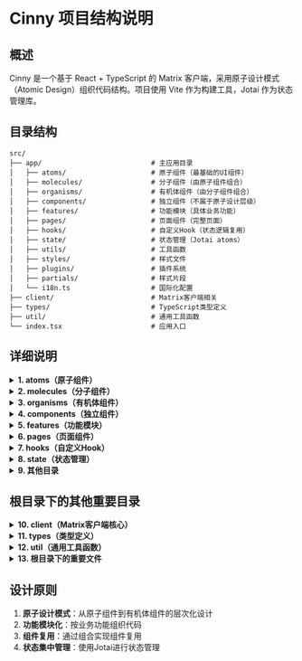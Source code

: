 # Cinny 项目结构说明

## 概述

Cinny 是一个基于 React + TypeScript 的 Matrix 客户端，采用原子设计模式（Atomic Design）组织代码结构。项目使用 Vite 作为构建工具，Jotai 作为状态管理库。

## 目录结构

```
src/
├── app/                           # 主应用目录
│   ├── atoms/                     # 原子组件（最基础的UI组件）
│   ├── molecules/                 # 分子组件（由原子组件组合）
│   ├── organisms/                 # 有机体组件（由分子组件组合）
│   ├── components/                # 独立组件（不属于原子设计层级）
│   ├── features/                  # 功能模块（具体业务功能）
│   ├── pages/                     # 页面组件（完整页面）
│   ├── hooks/                     # 自定义Hook（状态逻辑复用）
│   ├── state/                     # 状态管理（Jotai atoms）
│   ├── utils/                     # 工具函数
│   ├── styles/                    # 样式文件
│   ├── plugins/                   # 插件系统
│   ├── partials/                  # 样式片段
│   └── i18n.ts                    # 国际化配置
├── client/                        # Matrix客户端相关
├── types/                         # TypeScript类型定义
├── util/                          # 通用工具函数
└── index.tsx                      # 应用入口
```

## 详细说明

<details>
<summary><strong>1. atoms（原子组件）</strong></summary>

最基础的UI组件，不可再分割的最小单位。

| 文件夹 | 用途 | 说明 |
|--------|------|------|
| `button/` | 按钮组件 | 各种样式的按钮 |
| `input/` | 输入框组件 | 文本输入、搜索框等 |
| `modal/` | 弹窗组件 | 模态对话框 |
| `text/` | 文本组件 | 标题、段落、标签等 |
| `avatar/` | 头像组件 | 用户头像显示 |
| `badge/` | 徽章组件 | 数字徽章、状态徽章 |
| `spinner/` | 加载器组件 | 加载动画 |
| `tooltip/` | 提示组件 | 悬停提示 |
| `card/` | 卡片组件 | 内容卡片容器 |
| `chip/` | 标签组件 | 可删除的标签 |
| `context-menu/` | 右键菜单 | 上下文菜单 |
| `header/` | 头部组件 | 页面头部 |
| `scroll/` | 滚动组件 | 滚动容器 |
| `tabs/` | 标签页组件 | 标签页切换 |
| `time/` | 时间组件 | 时间显示 |
| `system-icons/` | 系统图标 | 系统级图标 |
| `segmented-controls/` | 分段控制器 | 分段选择控件 |
| `divider/` | 分割线组件 | 内容分割线 |

</details>

<details>
<summary><strong>2. molecules（分子组件）</strong></summary>

由多个原子组件组合而成的复合组件。

| 文件夹 | 用途 | 说明 |
|--------|------|------|
| `dialog/` | 对话框 | 完整的对话框组件 |
| `image-upload/` | 图片上传 | 图片上传功能 |
| `people-selector/` | 人员选择器 | 选择用户组件 |
| `room-selector/` | 房间选择器 | 选择房间组件 |
| `setting-tile/` | 设置项 | 设置页面中的选项 |
| `power-level-selector/` | 权限选择器 | 选择用户权限级别 |
| `room-tile/` | 房间卡片 | 房间信息卡片 |
| `space-add-existing/` | 添加现有空间 | 添加已存在的空间 |
| `popup-window/` | 弹出窗口 | 弹出式窗口 |
| `confirm-dialog/` | 确认对话框 | 确认操作的对话框 |

</details>

<details>
<summary><strong>3. organisms（有机体组件）</strong></summary>

由多个分子组件组合而成的复杂组件，通常对应一个完整的功能。

| 文件夹 | 用途 | 说明 |
|--------|------|------|
| `create-room/` | 创建房间 | 完整的房间创建流程 |
| `invite-user/` | 邀请用户 | 邀请用户到房间 |
| `join-alias/` | 加入别名 | 通过别名加入房间 |
| `profile-viewer/` | 个人资料查看器 | 查看用户资料 |
| `search/` | 搜索功能 | 消息和用户搜索 |
| `emoji-board/` | 表情面板 | 表情选择面板 |
| `pw/` | 密码相关 | 密码管理功能 |

</details>

<details>
<summary><strong>4. components（独立组件）</strong></summary>

不属于原子设计层级的独立组件，通常是特定功能的实现。

| 文件夹 | 用途 | 说明 |
|--------|------|------|
| `message/` | 消息组件 | 消息显示和编辑 |
| `room-avatar/` | 房间头像 | 房间头像显示 |
| `user-avatar/` | 用户头像 | 用户头像显示 |
| `sidebar/` | 侧边栏 | 主界面侧边栏 |
| `nav/` | 导航组件 | 导航菜单 |
| `editor/` | 编辑器 | 消息编辑器 |
| `media/` | 媒体组件 | 图片、视频等媒体显示 |
| `url-preview/` | 链接预览 | 链接内容预览 |
| `upload-card/` | 上传卡片 | 文件上传界面 |
| `image-viewer/` | 图片查看器 | 图片全屏查看 |
| `pdf-viewer/` | PDF查看器 | PDF文件查看 |
| `time-date/` | 时间日期 | 时间日期显示 |
| `typing-indicator/` | 输入指示器 | 显示用户正在输入 |
| `unread-badge/` | 未读徽章 | 未读消息数量 |
| `virtualizer/` | 虚拟化组件 | 长列表虚拟化 |
| `page/` | 页面组件 | 页面布局组件 |
| `splash-screen/` | 启动画面 | 应用启动画面 |
| `sequence-card/` | 序列卡片 | 步骤序列显示 |
| `server-badge/` | 服务器徽章 | 服务器状态显示 |
| `room-card/` | 房间卡片 | 房间信息卡片 |
| `room-intro/` | 房间介绍 | 房间介绍信息 |
| `room-topic-viewer/` | 房间主题查看器 | 查看房间主题 |
| `scroll-top-container/` | 滚动到顶部容器 | 滚动控制组件 |
| `setting-tile/` | 设置项 | 设置页面选项 |
| `info-card/` | 信息卡片 | 信息显示卡片 |
| `cutout-card/` | 裁剪卡片 | 特殊形状卡片 |
| `user-profile/` | 用户资料 | 用户资料管理 |
| `presence/` | 在线状态 | 用户在线状态 |
| `power/` | 权限管理 | 用户权限管理 |
| `password-input/` | 密码输入 | 密码输入组件 |
| `member-tile/` | 成员卡片 | 房间成员信息 |
| `leave-room-prompt/` | 离开房间提示 | 离开房间确认 |
| `leave-space-prompt/` | 离开空间提示 | 离开空间确认 |
| `image-pack-view/` | 图片包查看器 | 图片包显示 |
| `image-editor/` | 图片编辑器 | 图片编辑功能 |
| `emoji-board/` | 表情面板 | 表情选择 |
| `event-readers/` | 事件读取器 | 事件内容解析 |
| `create-room/` | 创建房间 | 房间创建流程 |
| `context-menu/` | 上下文菜单 | 右键菜单 |
| `badge/` | 徽章组件 | 状态徽章 |

</details>

<details>
<summary><strong>5. features（功能模块）</strong></summary>

具体的业务功能实现，通常包含完整的业务逻辑。

| 文件夹 | 用途 | 说明 |
|--------|------|------|
| `auth/` | 认证功能 | 登录、注册、密码重置 |
| `room/` | 房间功能 | 房间管理、消息处理 |
| `settings/` | 设置功能 | 用户设置、应用配置 |
| `space/` | 空间功能 | 空间管理、组织架构 |
| `user/` | 用户功能 | 用户资料、权限管理 |
| `messages/` | 消息功能 | 消息发送、编辑、删除 |
| `navigation/` | 导航功能 | 页面导航、路由管理 |
| `notifications/` | 通知功能 | 消息通知、提醒 |
| `media/` | 媒体功能 | 图片、文件上传下载 |
| `commands/` | 命令功能 | 聊天命令处理 |
| `developer/` | 开发者工具 | 调试工具、日志查看 |
| `time/` | 时间功能 | 时间显示、格式化 |
| `lobby/` | 大厅功能 | 房间大厅、欢迎页面 |
| `create-room/` | 创建房间 | 房间创建流程 |
| `create-space/` | 创建空间 | 空间创建流程 |
| `room-settings/` | 房间设置 | 房间配置管理 |
| `space-settings/` | 空间设置 | 空间配置管理 |
| `common-settings/` | 通用设置 | 通用配置选项 |
| `room-nav/` | 房间导航 | 房间列表导航 |
| `message-search/` | 消息搜索 | 消息内容搜索 |
| `join-before-navigate/` | 加入前导航 | 加入房间前的处理 |

</details>

<details>
<summary><strong>6. pages（页面组件）</strong></summary>

完整的页面组件，通常对应一个路由。

| 文件夹 | 用途 | 说明 |
|--------|------|------|
| `auth/` | 认证页面 | 登录、注册、密码重置页面 |
| `client/` | 客户端页面 | 主应用界面、侧边栏、空间页面 |

</details>

<details>
<summary><strong>7. hooks（自定义Hook）</strong></summary>

状态逻辑复用的自定义Hook。

| 文件夹 | 用途 | 说明 |
|--------|------|------|
| `media/` | 媒体相关Hook | 媒体处理逻辑 |
| `router/` | 路由相关Hook | 路由管理逻辑 |
| 其他文件 | 各种业务Hook | 状态管理、数据获取等 |

</details>

<details>
<summary><strong>8. state（状态管理）</strong></summary>

Jotai状态管理相关的atoms和状态逻辑。

| 文件夹 | 用途 | 说明 |
|--------|------|------|
| `hooks/` | 状态Hook | 状态相关的自定义Hook |
| `room/` | 房间状态 | 房间相关的状态管理 |
| `room-list/` | 房间列表状态 | 房间列表状态管理 |
| `utils/` | 状态工具 | 状态管理工具函数 |
| 其他文件 | 各种状态atoms | 应用状态定义 |

</details>

<details>
<summary><strong>9. 其他目录</strong></summary>

| 目录 | 用途 | 说明 |
|------|------|------|
| `utils/` | 工具函数 | 通用工具函数 |
| `styles/` | 样式文件 | CSS样式定义 |
| `plugins/` | 插件系统 | 功能插件 |
| `partials/` | 样式片段 | SCSS样式片段 |

</details>

## 根目录下的其他重要目录

<details>
<summary><strong>10. client（Matrix客户端核心）</strong></summary>

Matrix协议相关的核心代码，负责与Matrix服务器的通信。

| 文件夹 | 用途 | 说明 |
|--------|------|------|
| `action/` | 客户端操作 | 认证、导航等客户端操作 |
| `state/` | 客户端状态 | Matrix客户端状态管理 |
| `dispatcher.js` | 事件分发器 | 事件分发机制 |
| `initMatrix.ts` | 客户端初始化 | Matrix客户端初始化逻辑 |

</details>

<details>
<summary><strong>11. types（类型定义）</strong></summary>

TypeScript类型定义文件。

| 文件夹 | 用途 | 说明 |
|--------|------|------|
| `matrix/` | Matrix类型 | Matrix协议相关的类型定义 |
| `utils.ts` | 工具类型 | 通用工具函数的类型定义 |

</details>

<details>
<summary><strong>12. util（通用工具函数）</strong></summary>

通用工具函数，不依赖React或UI组件。

| 文件 | 用途 | 说明 |
|------|------|------|
| `matrixUtil.js` | Matrix工具 | Matrix协议相关的工具函数 |
| `sort.js` | 排序工具 | 数据排序相关函数 |
| `colorMXID.js` | 用户ID颜色 | 根据用户ID生成颜色 |
| `common.js` | 通用工具 | 通用工具函数集合 |
| `cryptE2ERoomKeys.js` | 端到端加密 | 房间密钥加密相关 |
| `AsyncSearch.js` | 异步搜索 | 异步搜索功能实现 |

</details>

<details>
<summary><strong>13. 根目录下的重要文件</strong></summary>

| 文件 | 用途 | 说明 |
|------|------|------|
| `index.tsx` | 应用入口 | React应用的根组件 |
| `index.scss` | 全局样式 | 全局SCSS样式文件 |
| `sw.ts` | Service Worker | 服务工作线程 |
| `colors.css.ts` | 颜色配置 | CSS-in-JS颜色定义 |
| `config.css.ts` | 配置样式 | CSS-in-JS配置样式 |
| `ext.d.ts` | 扩展类型 | TypeScript扩展类型定义 |

</details>

## 设计原则

1. **原子设计模式**：从原子组件到有机体组件的层次化设计
2. **功能模块化**：按业务功能组织代码
3. **组件复用**：通过组合实现组件复用
4. **状态集中管理**：使用Jotai进行状态管理
